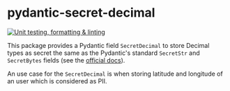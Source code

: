 # pydantic-secret-decimal

[![Unit testing, formatting & linting](https://github.com/expobrain/pydantic-secret-decimal/actions/workflows/main.yml/badge.svg)](https://github.com/expobrain/pydantic-secret-decimal/actions/workflows/main.yml)

This package provides a Pydantic field `SecretDecimal` to store Decimal types as secret the same as the Pydantic's standard `SecretStr` and `SecretBytes` fields (see the [official docs](https://pydantic-docs.helpmanual.io/usage/types/#secret-types)).

An use case for the `SecretDecimal` is when storing latitude and longitude of an user which is considered as PII.
